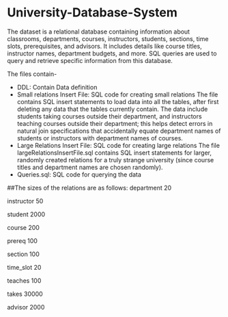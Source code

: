 # University-Database-System
The dataset is a relational database containing information about classrooms, departments, courses, instructors, students, sections, time slots, prerequisites, and advisors. It includes details like course titles, instructor names, department budgets, and more.  SQL queries are used to query and retrieve specific information from this database.

The files contain- 
- DDL: Contain Data definition
- Small relations Insert File: SQL code for creating small relations
  The file contains SQL insert statements to load data into all the tables, after first deleting any data that the tables currently contain.
The data include students taking courses outside their department, and instructors teaching courses outside their department; this helps detect errors in natural join specifications that accidentally equate department names of students or instructors with department names of courses.
- Large Relations Insert File: SQL code for creating large relations
  The file largeRelationsInsertFile.sql contains SQL insert statements for larger, randomly created relations for a truly strange university (since course titles and department names are chosen randomly).
- Queries.sql: SQL code for querying the data

##The sizes of the relations are as follows:
department	20

instructor	50

student	2000

course	200

prereq	100

section	100

time_slot	20

teaches	100

takes	30000

advisor	2000



